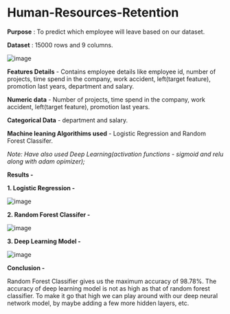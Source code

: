 # Human-Resources-Retention
**Purpose** : To predict which employee will leave based on our dataset.

**Dataset** : 15000 rows and 9 columns.

![image](https://user-images.githubusercontent.com/55316437/124395303-f8ee7080-dd20-11eb-8fa5-23f2e861d678.png)


**Features Details** - Contains employee details like employee id, number of projects, time spend in the company, work accident, left(target feature), promotion last years, department and salary.

**Numeric data** -  Number of projects, time spend in the company, work accident,  left(target feature), promotion last years.

**Categorical Data** - department and salary. 

**Machine leaning Algorithims used** - Logistic Regression and Random Forest Classifer.

_Note: Have also used Deep Learning(activation functions - sigmoid and relu along with adam opimizer);_

**Results -**

**1. Logistic Regression -**

![image](https://user-images.githubusercontent.com/55316437/124395494-0a844800-dd22-11eb-9031-0ad2b341a797.png)

**2. Random Forest Classifer -**

![image](https://user-images.githubusercontent.com/55316437/124395507-2d166100-dd22-11eb-8aaa-aab6e86febb7.png)

**3. Deep Learning Model -**

![image](https://user-images.githubusercontent.com/55316437/124395529-4b7c5c80-dd22-11eb-90cd-ac20983900e5.png)

**Conclusion -**

Random Forest Classifier gives us the maximum accuracy of 98.78%. The accuracy of deep learning model is not as high as that of random forest classifier. To make it go that high we can play around with our deep neural network model, by maybe adding a few more hidden layers, etc.










